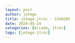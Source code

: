 ```yaml
---
layout: post
author: jotego
title: jotego.jtroc - 22e0205
date: 2024-05-24
categories: [Arcade, jtroc]
tags: [jotego.jtroc]
---
```


